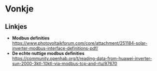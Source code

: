 # Vonkje

## Linkjes
- **Modbus definities** https://www.photovoltaikforum.com/core/attachment/251184-solar-inverter-modbus-interface-definitions-pdf/
- **De echte nuttige modbus definities** https://community.openhab.org/t/reading-data-from-huawei-inverter-sun-2000-3ktl-10ktl-via-modbus-tcp-and-rtu/87670
